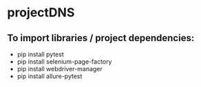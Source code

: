 # projectDNS
## To import libraries / project dependencies:
- pip install pytest
- pip install selenium-page-factory
- pip install webdriver-manager
- pip install allure-pytest